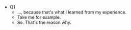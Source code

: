* Q1
	* ..., because that's what I learned from my experience.
	* Take me for example.
	* So. That's the reason why.
